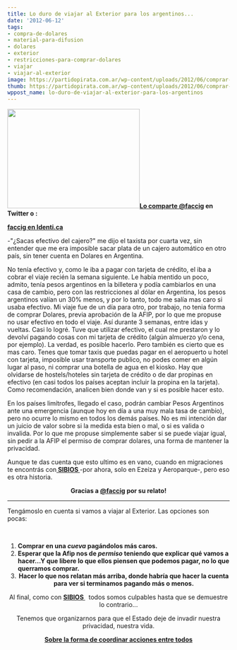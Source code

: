 ```yaml
---
title: Lo duro de viajar al Exterior para los argentinos...
date: '2012-06-12'
tags:
- compra-de-dolares
- material-para-difusion
- dolares
- exterior
- restricciones-para-comprar-dolares
- viajar
- viajar-al-exterior
image: https://partidopirata.com.ar/wp-content/uploads/2012/06/comprar-dolares-300x225.jpg
thumb: https://partidopirata.com.ar/wp-content/uploads/2012/06/comprar-dolares-300x225-150x150.jpg
wppost_name: lo-duro-de-viajar-al-exterior-para-los-argentinos
---
```


<a href="https://partidopirata.com.ar/wp-content/uploads/2012/06/comprar-dolares-300x225.jpg"><img class="alignright size-full wp-image-4728" title="comprar-dolares-300x225" src="https://partidopirata.com.ar/wp-content/uploads/2012/06/comprar-dolares-300x225.jpg" alt="" width="300" height="225" /></a><strong><a href="https://twitter.com/@faccig" target="_blank">Lo comparte @faccig</a> en Twitter o :</strong>

<strong><a href="https://identi.ca/faccig">faccig en Identi.ca</a></strong>

-"¿Sacas efectivo del cajero?" me dijo el taxista por cuarta vez, sin entender
que me era imposible sacar plata de un cajero automático en otro país, sin
tener cuenta en Dolares en Argentina.

No tenía efectivo y, como le iba a pagar con tarjeta de crédito, el iba a cobrar el viaje recién la semana siguiente.
Le había mentido un poco, admito, tenía pesos argentinos en la billetera y
podía cambiarlos en una casa de cambio, pero con las restricciones al dólar
en Argentina, los pesos argentinos valían un 30% menos, y por lo tanto,
todo me salía mas caro si usaba efectivo.
Mi viaje fue de un día para otro, por trabajo, no tenia forma de comprar Dolares, previa aprobación de la AFIP, por lo que me propuse no usar efectivo en todo el viaje. Así durante 3 semanas, entre idas y vueltas.
Casi lo logré. Tuve que utilizar efectivo, el cual me prestaron y lo devolví pagando cosas con mi tarjeta de crédito (algún almuerzo y/o cena, por ejemplo).
La verdad, es posible hacerlo. Pero también es cierto que es mas caro.
Tenes que tomar taxis que puedas pagar en el aeropuerto u hotel con tarjeta, imposible usar transporte publico, no podes comer en algún lugar al paso, ni comprar una botella de agua en el kiosko. Hay que olvidarse de hostels/hoteles sin tarjeta de crédito o de dar propinas en efectivo (en casi todos los países aceptan incluir la propina en la tarjeta).
Como recomendación, analicen bien donde van y si es posible hacer esto.

En los países limítrofes, llegado el caso, podrán cambiar Pesos Argentinos ante una emergencia (aunque hoy en día a una muy mala tasa de cambio), pero no ocurre lo mismo en todos los demás países.
No es mi intención dar un juicio de valor sobre si la medida esta bien o mal, o si es valida o invalida. Por lo que me propuse simplemente saber si se puede viajar igual, sin pedir a la AFIP el permiso de comprar dolares, una forma de mantener la privacidad.

Aunque te das cuenta que esto ultimo es en vano, cuando en migraciones te encontrás con<strong><a href="https://partidopirata.com.ar/tag/sibios"> SIBIOS </a></strong>-por ahora, solo en Ezeiza y Aeroparque-, pero eso es otra historia.
<p style="text-align: center;"><strong>Gracias a <a href="https://twitter.com/@faccig" target="_blank">@faccig</a> por su relato!</strong></p>


<hr />

Tengámoslo en cuenta si vamos a viajar al Exterior. Las opciones son pocas:

&nbsp;
<ol>
	<li><strong>Comprar en una<em> cueva</em> pagándolos más caros.</strong></li>
	<li><strong>Esperar que la Afip nos de <em>permiso</em> teniendo que explicar qué vamos a hacer...Y que libere lo que ellos piensen que podemos pagar, no lo que querramos comprar.</strong></li>
	<li style="text-align: center;"><strong>Hacer lo que nos relatan más arriba, donde habría que hacer la cuenta para ver si terminamos pagando más o menos.</strong></li>
</ol>
<p style="text-align: center;">Al final, como con <strong><a href="https://partidopirata.com.ar/tag/sibios">SIBIOS </a></strong>  todos somos culpables hasta que se demuestre lo contrario...</p>
<p style="text-align: center;">Tenemos que organizarnos para que el Estado deje de invadir nuestra privacidad, nuestra vida.</p>
<p style="text-align: center;"><strong><a href="https://partidopirata.com.ar/wiki/index.php?title=Como_Participar">Sobre la forma de coordinar acciones entre todos</a></strong></p>

